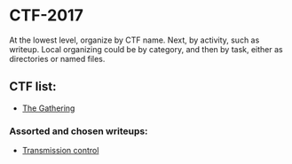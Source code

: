 # CTF-2017

At the lowest level, organize by CTF name. Next, by activity, such as writeup.
Local organizing could be by category, and then by task, either as directories or named files.

## CTF list:

- [The Gathering](./The_Gathering)


### Assorted and chosen writeups:

- [Transmission control](./The_Gathering/writeup/crypto/transmission-control.md)
